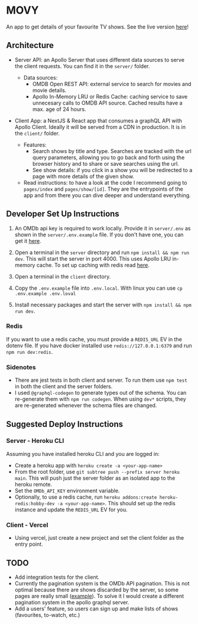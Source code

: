 # MOVY

An app to get details of your favourite TV shows. See the live version [here](https://movy-ashen.vercel.app/)!

## Architecture

- Server API: an Apollo Server that uses different data sources to serve the client requests. You can find it in the `server/` folder.

  - Data sources:
    - OMDB Open REST API: external service to search for movies and movie details.
    - Apollo In-Memory LRU or Redis Cache: caching service to save unnecesary calls to OMDB API source. Cached results have a max. age of 24 hours.

- Client App: a NextJS & React app that consumes a graphQL API with Apollo Client. Ideally it will be served from a CDN in production. It is in the `client/` folder.
  - Features:
    - Search shows by title and type. Searches are tracked with the url query parameters, allowing you to go back and forth using the browser history and to share or save searches using the url.
    - See show details: if you click in a show you will be redirected to a page with more details
      of the given show.
  - Read instructions: to have a look at the code I recommend going to `pages/index` and `pages/show/[id]`. They are the entrypoints of the app and from there you can dive deeper and understand everything.

## Developer Set Up Instructions

1. An OMDb api key is required to work locally. Provide it in `server/.env` as shown in the `server/.env.example` file. If you don't have one, you can get it [here](https://www.omdbapi.com/apikey.aspx).

2. Open a terminal in the `server` directory and run `npm install && npm run dev`. This will start the server in port 4000. This uses Apollo LRU in-memory cache. To set up caching with redis read [here](#Redis).
3. Open a terminal in the `client` directory.
4. Copy the `.env.example` file into `.env.local`. With linux you can use `cp .env.example .env.loval`
5. Install necessary packages and start the server with `npm install && npm run dev`.

### Redis

If you want to use a redis cache, you must provide a `REDIS_URL` EV in the dotenv file. If you have docker installed use `redis://127.0.0.1:6379` and run `npm run dev:redis`.

### Sidenotes

- There are jest tests in both client and server. To run them use `npm test` in both the client and the server folders.
- I used `@graphql-codegen` to generate types out of the schema. You can re-generate them
  with `npm run codegen`. When using `dev*` scripts, they are re-generated whenever the schema files are changed.

## Suggested Deploy Instructions

### Server - Heroku CLI

Assuming you have installed heroku CLI and you are logged in:

- Create a heroku app with `heroku create -a <your-app-name>`
- From the root folder, use `git subtree push --prefix server heroku main`. This will push just the server folder as an isolated app to the heroku remote.
- Set the `OMDb_API_KEY` environment variable.
- Optionally, to use a redis cache, run `heroku addons:create heroku-redis:hobby-dev -a <your-app-name>`. This should set up the redis instance and update the `REDIS_URL` EV for you.

### Client - Vercel

- Using vercel, just create a new project and set the client folder as the entry point.

## TODO

- Add integration tests for the client.
- Currently the pagination system is the OMDb API pagination. This is not optimal because there are shows discarded by the server, so some pages are really small ([example](https://movy-ashen.vercel.app/?title=harry+potter&type=ALL&page=2)). To solve it I would create a different pagination system in the apollo graphql server.
- Add a users' feature, so users can sign up and make lists of shows (favourites, to-watch, etc.)
